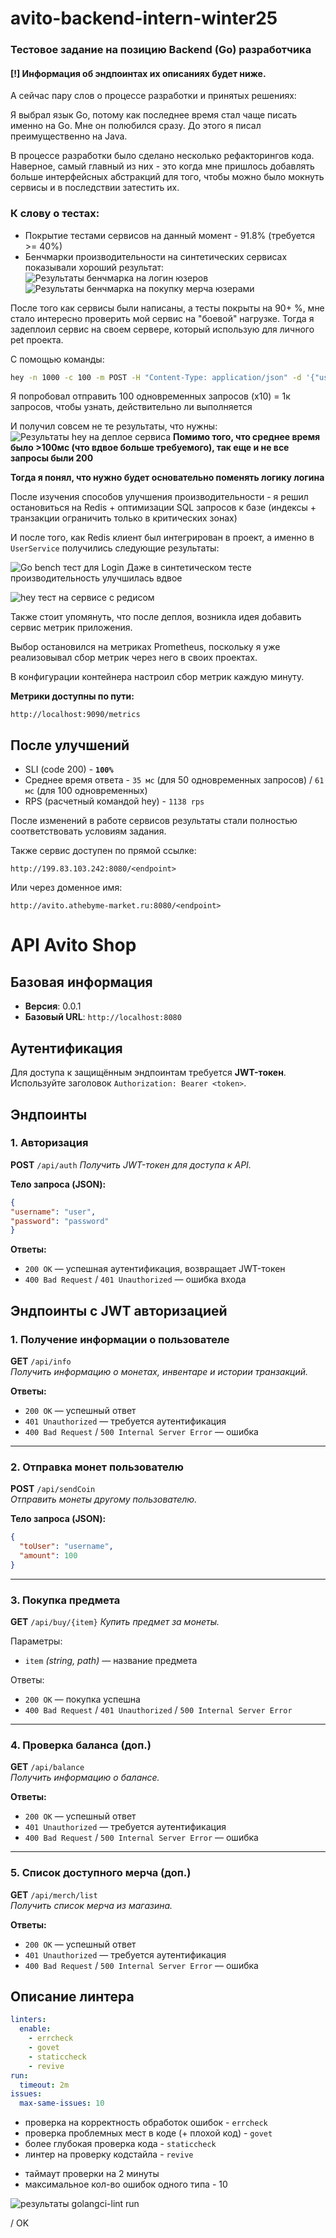 # avito-backend-intern-winter25

### Тестовое задание на позицию Backend (Go) разработчика 

#### [!] Информация об эндпоинтах их описаниях будет ниже.
А сейчас пару слов о процессе разработки и принятых решениях: 

Я выбрал язык Go, потому как последнее время стал чаще писать именно на Go. 
Мне он полюбился сразу. До этого я писал преимущественно на Java. 

В процессе разработки было сделано несколько рефакторингов кода. Наверное, самый
главный из них - это когда мне пришлось добавлять больше интерфейсных абстракций
для того, чтобы можно было мокнуть сервисы и в последствии затестить их.

### К слову о тестах: 
- Покрытие тестами сервисов на данный момент - 91.8% (требуется >= 40%)
- Бенчмарки производительности на синтетических сервисах показывали хороший результат: ![Результаты бенчмарка на логин юзеров](./img/user_bench_before.png)![Результаты бенчмарка на покупку мерча юзерами](./img/merch_bench_before.png)

После того как сервисы были написаны, а тесты покрыты на 90+ %, мне стало 
интересно проверить мой сервис на "боевой" нагрузке.
Тогда я задеплоил сервис на своем сервере, который использую для личного pet проекта.

С помощью команды: 
```bash
hey -n 1000 -c 100 -m POST -H "Content-Type: application/json" -d '{"username":"bob", "password":"crazy"}' http://localhost:8080/api/auth
```
Я попробовал отправить 100 одновременных запросов (х10) = 1к запросов, чтобы узнать,
действительно ли выполняется

И получил совсем не те результаты, что нужны:
![Результаты hey на деплое сервиса](./img/hey_bench_login_before.png)
**Помимо того, что среднее время было >100мс (что вдвое больше требуемого), так еще и не все запросы были 200**

**Тогда я понял, что нужно будет основательно поменять логику логина**

После изучения способов улучшения производительности - я решил остановиться на Redis + оптимизации SQL запросов к базе (индексы + транзакции ограничить только в критических зонах)

И после того, как Redis клиент был интегрирован в проект, а именно в `UserService` получились следующие результаты:

![Go bench тест для Login](./img/user_bench_after.jpg)
Даже в синтетическом тесте производительность улучшилась вдвое

![hey тест на сервисе с редисом](./img/hey_bench_login_after.png)

Также стоит упомянуть, что после деплоя, возникла идея добавить сервис метрик приложения. 

Выбор остановился на метриках Prometheus, поскольку я уже реализовывал сбор метрик через него в своих проектах.

В конфигурации контейнера настроил сбор метрик каждую минуту.

**Метрики доступны по пути:**

`http://localhost:9090/metrics`


## После улучшений
- SLI (code 200) - **`100%`**
- Среднее время ответа - `35 мс` (для 50 одновременных запросов) / `61 мс` (для 100 одновременных)
- RPS (расчетный командой hey) - `1138 rps` 

После изменений в работе сервисов результаты стали полностью соответствовать условиям задания.

Также сервис доступен по прямой ссылке:

`http://199.83.103.242:8080/<endpoint>`

Или через доменное имя:

`http://avito.athebyme-market.ru:8080/<endpoint>`

# API Avito Shop

## Базовая информация
- **Версия**: 0.0.1
- **Базовый URL**: `http://localhost:8080`

## Аутентификация
Для доступа к защищённым эндпоинтам требуется **JWT-токен**.  
Используйте заголовок `Authorization: Bearer <token>`.

## Эндпоинты

### 1. Авторизация
**POST**  `/api/auth`
_Получить JWT-токен для доступа к API._

**Тело запроса (JSON):**

```json
{
"username": "user",
"password": "password"
}
```
**Ответы:**

- `200 OK` — успешная аутентификация, возвращает JWT-токен
- `400 Bad Request` / `401 Unauthorized` — ошибка входа

## Эндпоинты с JWT авторизацией

### 1. Получение информации о пользователе
**GET** `/api/info`  
_Получить информацию о монетах, инвентаре и истории транзакций._

**Ответы:**
- `200 OK` — успешный ответ
- `401 Unauthorized` — требуется аутентификация
- `400 Bad Request` / `500 Internal Server Error` — ошибка

---

### 2. Отправка монет пользователю
**POST** `/api/sendCoin`  
_Отправить монеты другому пользователю._

**Тело запроса (JSON):**
```json
{
  "toUser": "username",
  "amount": 100
}
```

---

### 3. Покупка предмета
**GET** `/api/buy/{item}`
_Купить предмет за монеты._

Параметры:

- `item` _(string, path)_ — название предмета

Ответы:

- `200 OK` — покупка успешна
- `400 Bad Request` / `401 Unauthorized` / `500 Internal Server Error`

---

### 4. Проверка баланса (доп.)

**GET** `/api/balance`  
_Получить информацию о балансе._

**Ответы:**
- `200 OK` — успешный ответ
- `401 Unauthorized` — требуется аутентификация
- `400 Bad Request` / `500 Internal Server Error` — ошибка

---

### 5. Список доступного мерча (доп.)

**GET** `/api/merch/list`  
_Получить список мерча из магазина._

**Ответы:**
- `200 OK` — успешный ответ
- `401 Unauthorized` — требуется аутентификация
- `400 Bad Request` / `500 Internal Server Error` — ошибка



## Описание линтера

```yaml
linters:
  enable:
    - errcheck
    - govet
    - staticcheck
    - revive
run:
  timeout: 2m
issues:
  max-same-issues: 10
```

- проверка на корректность обработок ошибок - `errcheck`
- проверка проблемных мест в коде (+ плохой код) - `govet`
- более глубокая проверка кода - `staticcheck`
- линтер на проверку кодстайла - `revive`

+ таймаут проверки на 2 минуты
+ максимальное кол-во ошибок одного типа - 10

![результаты golangci-lint run](./img/go_lint.png)

/ OK